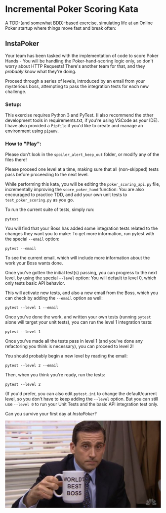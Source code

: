 # Incremental Poker Scoring Kata

A TDD-(and somewhat BDD)-based exercise, simulating life at an Online Poker startup where things move fast and break often:

## InstaPoker

Your team has been tasked with the implementation of code to score Poker Hands - You will be handling the Poker-hand-scoring logic only, so don't worry about HTTP Requests! There's another team for that, and they _probably_ know what they're doing.

Proceed through a series of levels, introduced by an email from your mysterious boss, attempting to pass the integration tests for each new challenge.

### Setup:

This exercise requires Python 3 and PyTest. (I also recommend the other development tools in requirements.txt, if you're using VSCode as your IDE). I have also provided a `Pipfile` if you'd like to create and manage an environment using `pipenv`.

### How to "Play":

Please don't look in the `spoiler_alert_keep_out` folder, or modify any of the files there!

Please proceed one level at a time, making sure that all (non-skipped) tests pass before proceeding to the next level.

While performing this kata, you will be editing the `poker_scoring_api.py` file, incrementally improving the `score_poker_hand` function: You are also encouraged to practice TDD, and add your own unit tests to `test_poker_scoring.py` as you go.

To run the current suite of tests, simply run:

```
pytest
```

You will find that your Boss has added some integration tests related to the changes they want you to make: To get more information, run pytest with the special `--email` option:

```
pytest --email
```

To see the current email, which will include more information about the work your Boss wants done.

Once you've gotten the initial test(s) passing, you can progress to the next level, by using the special `--level` option: You will default to level 0, which only tests basic API behavior.

This will activate new tests, and also a new email from the Boss, which you can check by adding the `--email` option as well:

```
pytest --level 1 --email
```

Once you've done the work, and written your own tests (running `pytest` alone will target
your unit tests), you can run the level 1 integration tests:

```
pytest --level 1
```

Once you've made all the tests pass in level 1 (and you've done any refactoring you think is necessary), you can proceed to level 2!

You should probably begin a new level by reading the email:

```
pytest --level 2 --email
```

Then, when you think you're ready, run the tests:

```
pytest --level 2
```

(If you'd prefer, you can also edit `pytest.ini` to change the default/current level, so you don't have to keep adding the `--level` option. But you can still use `--level 0` to run your Unit Tests and the basic API integration test only.

Can you survive your first day at *InstaPoker?*

![World's Best Boss](/worlds-best-boss.jpg)
